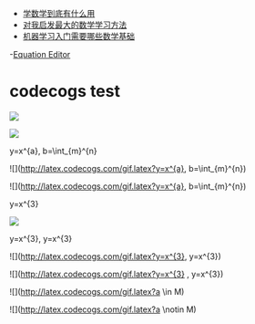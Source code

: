
- [学数学到底有什么用](https://www.jianshu.com/p/d6acef18587e)
- [对我启发最大的数学学习方法](http://www.1004619.com/83400/)
- [机器学习入门需要哪些数学基础](https://cloud.tencent.com/developer/ask/98210)

-[Equation Editor](http://latex.codecogs.com/)

# codecogs test

![](http://latex.codecogs.com/gif.latex?\\frac{1}{1+sin(x)})

![](http://latex.codecogs.com/gif.latex?\\oint_{aa}^{bb})

y=x^{a}, b=\int_{m}^{n}

![](http://latex.codecogs.com/gif.latex?y=x^{a}, b=\\int_{m}^{n})

![](http://latex.codecogs.com/gif.latex?y=x^{a}, b=\int_{m}^{n})

y=x^{3}

![](http://latex.codecogs.com/gif.latex?y=x^{3})

y=x^{3}, y=x^{3}

![](http://latex.codecogs.com/gif.latex?y=x^{3}, y=x^{3})

![](http://latex.codecogs.com/gif.latex?y=x^{3} , y=x^{3})


![](http://latex.codecogs.com/gif.latex?a \\in M)

![](http://latex.codecogs.com/gif.latex?a \\notin M)
